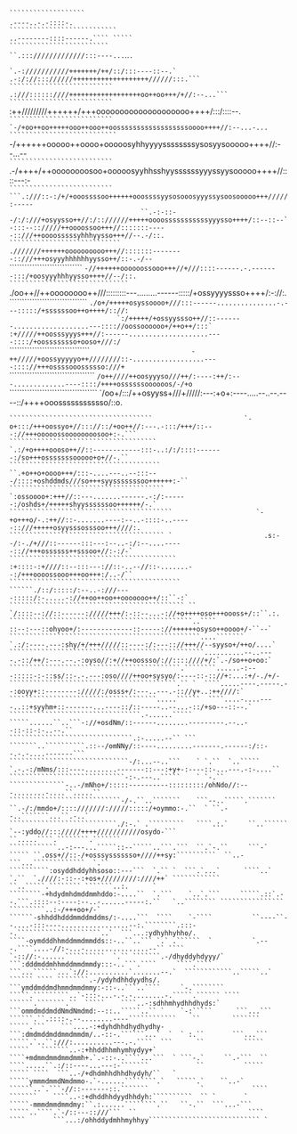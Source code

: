 ``````````````````````````                                                                   ```````````````````                                                                                        
``````````````````````````                                                              `.----..-.-::::-.`      ```                                                                                     
```````````````````````````                                                           ..--------::::------.```` `````                                                                                   
`````````````````````````                                                         ``.::://///////////:::----...```..`.`                                                                                 
``````````````````````````                                                     `.-:///////////+++++++/++/::/:::----::--.`                                                                               
``````````````````````````                                                 `.-:/://::://////+++++++++++++++++++//////:::.```                                                                            
``````````````````````````                                                .:///::::::////++++++++++++++++++oo++oo+++/+//:--...```                                                                       
``````````````````````````                                               `:++/////////++++++/+++oooooooooooooooooooo++++/:::/::::--.``                                                                  
``````````````````````````                                             `-/+oo++oo+++++ooo++ooo++oossssssssssssssssssoooo++++//:--...-...                                                                
```````````````````````````                                         ``-/++++++ooooo++oooo+ooooosyhhyyyyssssssssysosyysooooo++++//:--...--`                                                              
``````````````````````````                                        `.-/++++/++oooooooosoo+ooooosyyhhsshyyssssssyyyssyysooooo++++//::::---:-`                                                             
``````````````````````````                                     ```.:///::-:/+/+ooossssoo++++++ooossssyysosooosyyyssysoosooooo+++/////:-----`                                                            
````````````````````````````                                  ``.-:-::--/:/:///+osyysso++//:/:://////+++++oooosssssssssssyyysso++++/::--::--`                                                           
````````````````````````````                                  `-:::--:://///++oooossoo+++//:::::::-----::///++oooosssssyhhhyysso+++//--.-/::.                                                           
````````````````````````````                                  .///////++++++oooooooooo+++//:::::::--------::///+++osyyyhhhhhhyysso++/::-.-/--`                                                          
`````````````````````````````                                `-//++++++oooooossooo+++//+///::::------.-.-------:::/+oosyyyhhhyysso++++//--/::.                                                          
``````````````````````````````                               `./oo++//++oooooooo++///:::::::::---.........------:::::/+ossyyyyssso++++/:-://:.                                                          
```````````````````````````````                             `./o+/+++++osyssoooo+///:::------...............-.---:::::/+ssssssoo++o++++/:://:`                                                          
````````````````````````````````                            `:/+++++/+ossyyssso++//::-------...................---:::://oossoooooo+/++o++/:::`                                                          
````````````````````````````````                           `:+/////++oosssyyys+++//:------....................----::::/+oossssssso+ooso+///:/`                                                          
```````````````````````````````` `                         -++/////+oossyyyyyo++////////::-..................----:::://+++ossssooossssso:///+`                                                          
``````````````````````````````````                        `/o++////++oosyyyso///++/:----:++/:---.............----::::/++++ossssssoooooos/-/+o`                                                          
```````````````````````````````````                       `/oo+/:::/++osyyss+///+/////:---:+o+:----.....--..--.----::/++++ooossssssssssso/::o.                                                          
```````````````````````````````````                        -+so//://oooosyso+///++oddhdhys/:://:--------:::///:::--:/+++++oossooooossssso+:::.                                                          
````````````````````````````````````                       `-o+:::/+++oossyo+//::://::/+oo++//:---.-:::/+++/::---://+++ooooossoooooooosoo+:-.```                                                        
`````````````````````````````````````                       `.:/+o++++oooso++//::------------:::-..:/:/::::-------:/so+++osssssssooooo+o+//-.``                                                         
``````````````````````````````````````                       ``.+o++o+oooo+++/:::-....---..--:::---/::::+oshddmds///so+++syysssssssoo++++++:-``                                                         
```````````````````````````````````````                       `:ossoooo+:+++//::---.......------.-:/:------:/oshds+/+++++shyyssssssoo++++++/-.`                                                         
`````````````````````````````````````````                     `-+o+++o/-.:++//::-.......----:--..-::::-..-----::///+++++osyysssosssoo+++////:.                                                          
``````````````````````````````````````` `                       .s:--/:-./+///::------:::---:--..-:/:--....-----:://+++ossssss++sssoo+//:-:/-`                                                          
``````````````````````````````````````````                       :+::::-:+////::--:::---://::-..--//::-.......--:/+++oooossooo+++oo+++:/..-/``                                                          
```````````````````````````````````````````                       ``````./::/:::::/:--..-:///----:::::/:-.....-://++oo++oo++ooooooo++/::``-:`                                                           
```````````````````````````````````````````` ``                         `/::::--://::------://///+++/:-::--...-://+o++++oso+++oooss+/::``.:.                                                            
``````````````````````````````````````````````..````                     ::--:---::ohyoo+/:-------------::-----://++++++osyso++oooo+/-``--`                                                             
````````````````````````````````````````````````....```````           `.:/:----.---:shy/+/+++/////::----:/:---:://+++//--syyso+/++o/....`                                                               
`````````````````````````````````````````````````..........--..----.-::/++/:---.--.-:oyso//:+//++oossso/://::::////+/:`.-/so++o+oo:`                                                                    
```````````````````````````````````````````.````````......-:---:::::-:-::ss/::-.-.---:oso////++oo+sysyo/:----::-:://+:...:+/-./+/-                                                                      
``````````````````````````````````````````.`` `  ````.....----.-----.--:ooyy+::--------://///:/osss+/:---..---.-:://y+..:++////:`                                                                       
`````````````````````````````````````.....``````  ````....-....----..::+syyhm+::-------...----::/::-----..--...-::/+so---::--.`                                                                         
`````````````````````````````````.-......`````    `````......``..```-://+osdNm/::------........---------.--..--::-::-:-..--.``                                                                          
```````````````````````````````.:-.....--`` ```  ```````..``````````.::--/omNNy/::----.........-------.------:/::--.-.-....-------```                                                                   
``````````````````````````````-/:...--..```    ` `.``  `..`````     `.-.-:/mNms/:::----........-------::---:+y+-:----::-...---.-:-....``                                                                
`````````````````````````````-:-.---..`````    ` `-.``  ``````````````-..-/mNho+/:::::----------:::::::::/ohNdo//:---........-....``.....``                                                             
````````````````````````````-/-.``..```````    ```--..`````.``````` ``.-/:/mmdo+/::::///////://///:::::/+oymmo:-.``  ` ``.--..```````...``.-..`                                                         
```````````````````````````./:-.` .`````````   ````.:.`     ``..`````` `--:yddo//::://///++++///////////osydo-```      ``.....````.````````.```````                                                     
````````````..-:---...`````::--`````..```.```  ``.`-.``     ```-` ````` ``.oss+//::-/+osssysssssso+////++sy:``````````  ``..-```...`````````````  `.``                                                  
``````````:osyddhddyhhsoso::---```  `.`` `  ```.`...`      ````..` `.``  `.////:-::--:+os+/////////:////++` ```````````` ``..`````.```````` ```````..:.      `                                          
````````-+hdydmhdmddmmhddo:-....``  `.```    `..`.```     `````.::`.--.```.::::--:----:--..-......-----:.``   `..```````` ```````````````` `````````..:-/+++oo+/-`                                      
``````-shhddhdddmmddmddms/:-....```  ````    `-````          ``----``--....-:::----.................--:.````````.:::--.`````````````````````..`  ```...:ydhyhhyhho/.                                    
````-oymdddhhmddmmdmmdds::-..``..``` `.` .``````  `          `.---.````....-//:-...-................--`` ````   `-:://:-......``````````  `.`` ```````.-/dhyddyhdyyy/`                                  
```:dddmddmhhmddmmdmmdy:::-..```.````     ````.````         ```...``````...`://:..........`.......--.`  ````````````..`````..`    `````` ```` ````````.-/ydyhdhhdyydhs/.                                
```ymddmddmdhmmdmmdmmy:-::-..```..````     `-.````````    `````.`````````..`-:::-...-.-.-........-.`````.`````` ```` ``````.```````.``  `````    ````..-:sdhhmhydhhdhyds:`                              
```ommdmddmddNmdNmdmd:--::..`````..`` `    `-:`````      ```...``` ``````.``.::::-.--........----````````````    ``        ``````` `````.```    ```....-:+dyhdhhdhydhydhy-                              
```:dmdmddmddmmdmmdm/..-::-.``````...`  `  ` :.``       ```...``` `````.`..``:///:..........---.-.````  ```      ``          `````    `````   ```````..-:+hhddhhmhymhydyy+`                             
````+mdmmdmmdmmdmmh+.`.-::-..````...```  ` ```-.`     ``.-```  `` ````.....``.:/::----...---:-```````            ``          `````    ````` ````  ```..-/+dhdmhhdhhdhydyh/``   `                        
`````ymmmdmmdNmdmmo-.`-......````````.`   `````.`    ``..-`      ``````..`.```-//::-------::.```````             `            ````    ```````    ````..-:+dhddhhdyydhhdyh:``````````  `` `       `      
`````-mmmdmmdmmdmy:``.:......````````.``   ``-.``  ```...-```     `````..````.`-/::---::///```  ``                            ````    ````       ```...:/ohhddydmhhmyhhyy```````````````````````````` ` 
